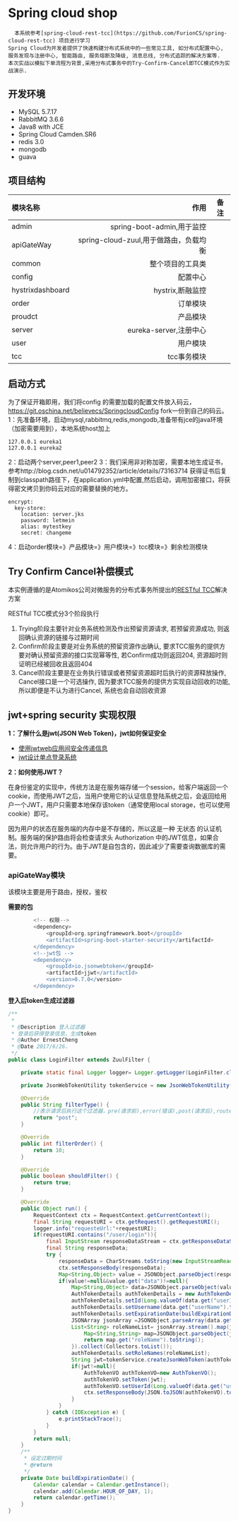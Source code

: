 
# Spring cloud shop


      本系统参考[spring-cloud-rest-tcc](https://github.com/FurionCS/spring-cloud-rest-tcc) 项目进行学习
    Spring Cloud为开发者提供了快速构建分布式系统中的一些常见工具, 如分布式配置中心, 服务发现与注册中心, 智能路由, 服务熔断及降级, 消息总线, 分布式追踪的解决方案等.
    本次实战以模拟下单流程为背景,采用分布式事务中的Try-Confirm-Cancel即TCC模式作为实战演示.

## 开发环境
-  MySQL 5.7.17
-  RabbitMQ 3.6.6
-  Java8 with JCE
-  Spring Cloud Camden.SR6
-  redis 3.0
-  mongodb
-  guava

## 项目结构

| 模块名称|     作用|   备注|
| :-------- | --------:| :------: |
| admin|   spring-boot-admin,用于监控|  |
|apiGateWay|spring-cloud-zuul,用于做路由，负载均衡|
|common|整个项目的工具类|
|config|配置中心|
|hystrixdashboard|hystrix,断融监控|
|order|订单模块|
|proudct|产品模块|
|server|eureka-server,注册中心|
|user|用户模块|
|tcc|tcc事务模块|


## 启动方式
为了保证开箱即用，我们将config 的需要加载的配置文件放入码云，https://git.oschina.net/believecs/SpringcloudConfig
fork一份到自己的码云。
1：先准备环境，启动mysql,rabbitmq,redis,mongodb,准备带有jce的java环境（加密需要用到），本地系统host加上
```
127.0.0.1 eureka1
127.0.0.1 eureka2
```
2：启动两个server,peer1,peer2
3：我们采用非对称加密，需要本地生成证书，参考http://blog.csdn.net/u014792352/article/details/73163714
获得证书后复制到classpath路径下，在application.yml中配置,然后启动，调用加密接口，将获得密文拷贝到你码云对应的需要替换的地方。
```
encrypt:
  key-store:
    location: server.jks
    password: letmein
    alias: mytestkey
    secret: changeme
```
4：启动order模块=》产品模块=》用户模块=》tcc模块=》剩余检测模块

## Try Confirm Cancel补偿模式

本实例遵循的是Atomikos公司对微服务的分布式事务所提出的[RESTful TCC](https://www.atomikos.com/Blog/TransactionManagementAPIForRESTTCC)解决方案

RESTful TCC模式分3个阶段执行

1. Trying阶段主要针对业务系统检测及作出预留资源请求, 若预留资源成功, 则返回确认资源的链接与过期时间
2. Confirm阶段主要是对业务系统的预留资源作出确认, 要求TCC服务的提供方要对确认预留资源的接口实现幂等性, 若Confirm成功则返回204, 资源超时则证明已经被回收且返回404
3. Cancel阶段主要是在业务执行错误或者预留资源超时后执行的资源释放操作, Cancel接口是一个可选操作, 因为要求TCC服务的提供方实现自动回收的功能, 所以即便是不认为进行Cancel, 系统也会自动回收资源


## jwt+spring security 实现权限
**1：了解什么是jwt(JSON Web Token)，jwt如何保证安全**
- [使用jwtweb应用间安全传递信息](http://mp.weixin.qq.com/s/bQA4QDpVEP6yTp85MwPGvw)
- [jwt设计单点登录系统](http://mp.weixin.qq.com/s/Gcwc-tgnXzcZuX4rcwL7sQ)


**2：如何使用JWT？**

在身份鉴定的实现中，传统方法是在服务端存储一个session，给客户端返回一个cookie，而使用JWT之后，当用户使用它的认证信息登陆系统之后，会返回给用户一个JWT，用户只需要本地保存该token（通常使用local storage，也可以使用cookie）即可。
<!--more-->
因为用户的状态在服务端的内存中是不存储的，所以这是一种 无状态 的认证机制。服务端的保护路由将会检查请求头 Authorization 中的JWT信息，如果合法，则允许用户的行为。由于JWT是自包含的，因此减少了需要查询数据库的需要。


### apiGateWay模块
该模块主要是用于路由，授权，鉴权

**需要的包**
```groovy
		<!-- 权限-->
		<dependency>
			<groupId>org.springframework.boot</groupId>
			<artifactId>spring-boot-starter-security</artifactId>
		</dependency>
		<!--jwt包 -->
		<dependency>
			<groupId>io.jsonwebtoken</groupId>
			<artifactId>jjwt</artifactId>
			<version>0.7.0</version>
		</dependency>
```

**登入后token生成过滤器**

```java
/**
 *
 * @Description 登入过滤器
 * 登录后获得登录信息，生成token
 * @Author ErnestCheng
 * @Date 2017/6/26.
 */
public class LoginFilter extends ZuulFilter {

    private static final Logger logger= Logger.getLogger(LoginFilter.class);

    private JsonWebTokenUtility tokenService = new JsonWebTokenUtility();

    @Override
    public String filterType() {
	    //表示请求后执行这个过滤器，pre(请求前),error(错误),post(请求后),route(请求中)
        return "post";
    }

    @Override
    public int filterOrder() {
        return 10;
    }

    @Override
    public boolean shouldFilter() {
        return true;
    }

    @Override
    public Object run() {
        RequestContext ctx = RequestContext.getCurrentContext();
        final String requestURI = ctx.getRequest().getRequestURI();
        logger.info("requesteUrl:"+requestURI);
        if(requestURI.contains("/user/login")){
            final InputStream responseDataStream = ctx.getResponseDataStream();
            final String responseData;
            try {
                responseData = CharStreams.toString(new InputStreamReader(responseDataStream,"UTF-8"));
                ctx.setResponseBody(responseData);
                Map<String,Object> value = JSONObject.parseObject(responseData,Map.class);
                if(value!=null&&value.get("data")!=null){
                    Map<String,Object> data=JSONObject.parseObject(value.get("data").toString());
                    AuthTokenDetails authTokenDetails = new AuthTokenDetails();
                    authTokenDetails.setId(Long.valueOf(data.get("userId").toString()));
                    authTokenDetails.setUsername(data.get("userName").toString());
                    authTokenDetails.setExpirationDate(buildExpirationDate());
                    JSONArray jsonArray =JSONObject.parseArray(data.get("roles").toString());
                    List<String> roleNameList= jsonArray.stream().map(json->{
                        Map<String,String> map=JSONObject.parseObject(json.toString(),Map.class);
                        return map.get("roleName").toString();
                    }).collect(Collectors.toList());
                    authTokenDetails.setRoleNames(roleNameList);
                    String jwt=tokenService.createJsonWebToken(authTokenDetails);
                    if(jwt!=null){
                        AuthTokenVO authTokenVO=new AuthTokenVO();
                        authTokenVO.setToken(jwt);
                        authTokenVO.setUserId(Long.valueOf(data.get("userId").toString()));
                        ctx.setResponseBody(JSON.toJSON(authTokenVO).toString());
                    }
                }
            } catch (IOException e) {
                e.printStackTrace();
            }
        }
        return null;
    }
    /**
     * 设定过期时间
     * @return
     */
    private Date buildExpirationDate() {
        Calendar calendar = Calendar.getInstance();
        calendar.add(Calendar.HOUR_OF_DAY, 1);
        return calendar.getTime();
    }
}


```
